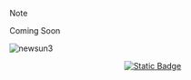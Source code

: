 >[!NOTE]
>Coming Soon

![newsun3](https://github.com/user-attachments/assets/f6227953-3455-453c-b4a4-c8c180846d0a)

<div align="center"><a href="Documentation/Currency.md" target="_blank">
  <img alt="Static Badge" src="https://img.shields.io/badge/Currency-ORANGE?style=for-the-badge&color=%23fa6900&link=https%3A%2F%2Fgithub.com%2FSoneyBun%2FSunCalc-V3%2Fblob%2Fmaster%2FDocumentation%2FCurrency.md">
</a></div>
